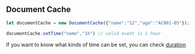 ## Document Cache

```js
let documentCache = new DocumentCache({"name":"12","age":"AC001-05"});

documentCache.setTime("name","1h") // valid event is 1 hour
```

If you want to know what kinds of time can be set, you can check [duration](../duration)
